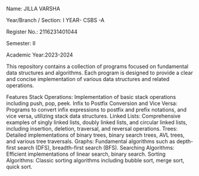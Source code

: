 Name: JILLA VARSHA

Year/Branch / Section: I YEAR- CSBS -A

Register No.: 2116231401044

Semester: II

Academic Year:2023-2024

This repository contains a collection of programs focused on fundamental data structures and algorithms. Each program is designed to provide a clear and concise implementation of various data structures and related operations.

Features
Stack Operations: Implementation of basic stack operations including push, pop, peek.
Infix to Postfix Conversion and Vice Versa: Programs to convert infix expressions to postfix and prefix notations, and vice versa, utilizing stack data structures.
Linked Lists: Comprehensive examples of singly linked lists, doubly linked lists, and circular linked lists, including insertion, deletion, traversal, and reversal operations.
Trees: Detailed implementations of binary trees, binary search trees, AVL trees, and various tree traversals.
Graphs: Fundamental algorithms such as depth-first search (DFS), breadth-first search (BFS).
Searching Algorithms: Efficient implementations of linear search, binary search.
Sorting Algorithms: Classic sorting algorithms including bubble sort, merge sort, quick sort. 
